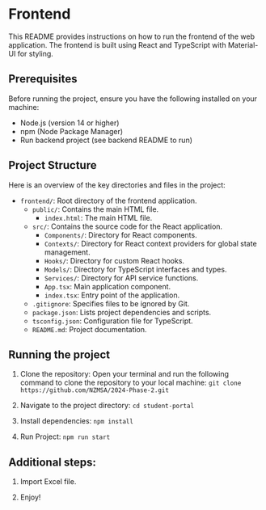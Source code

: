 
# Frontend

This README provides instructions on how to run the frontend of the web application. The frontend is built using React and TypeScript with Material-UI for styling.

## Prerequisites

Before running the project, ensure you have the following installed on your machine:

- Node.js (version 14 or higher)
- npm (Node Package Manager)
- Run backend project (see backend README to run)

## Project Structure

Here is an overview of the key directories and files in the project:

- `frontend/`: Root directory of the frontend application.
  - `public/`: Contains the main HTML file.
    - `index.html`: The main HTML file.
  - `src/`: Contains the source code for the React application.
    - `Components/`: Directory for React components.
    - `Contexts/`: Directory for React context providers for global state management.
    - `Hooks/`: Directory for custom React hooks.
    - `Models/`: Directory for TypeScript interfaces and types.
    - `Services/`: Directory for API service functions.
    - `App.tsx`: Main application component.
    - `index.tsx`: Entry point of the application.
  - `.gitignore`: Specifies files to be ignored by Git.
  - `package.json`: Lists project dependencies and scripts.
  - `tsconfig.json`: Configuration file for TypeScript.
  - `README.md`: Project documentation.

## Running the project

1. Clone the repository:
   Open your terminal and run the following command to clone the repository to your local machine:
   `git clone https://github.com/NZMSA/2024-Phase-2.git`

2. Navigate to the project directory:
  `cd student-portal`

3. Install dependencies:
  `npm install`

4. Run Project:
  `npm run start`

## Additional steps:

1. Import Excel file. 

2. Enjoy!
